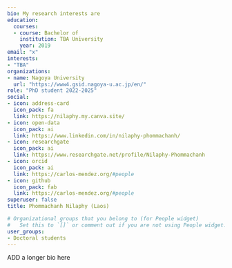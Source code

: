 ```yaml
---
bio: My research interests are 
education:
  courses:
  - course: Bachelor of 
    institution: TBA University
    year: 2019
email: "x"
interests:
- "TBA"
organizations:
- name: Nagoya University
  url: "https://www4.gsid.nagoya-u.ac.jp/en/"
role: "PhD student 2022-2025"
social:
- icon: address-card
  icon_pack: fa
  link: https://nilaphy.my.canva.site/
- icon: open-data
  icon_pack: ai
  link: https://www.linkedin.com/in/nilaphy-phommachanh/
- icon: researchgate
  icon_pack: ai
  link: https://www.researchgate.net/profile/Nilaphy-Phommachanh
- icon: orcid
  icon_pack: ai
  link: https://carlos-mendez.org/#people
- icon: github
  icon_pack: fab
  link: https://carlos-mendez.org/#people
superuser: false
title: Phommachanh Nilaphy (Laos)

# Organizational groups that you belong to (for People widget)
#   Set this to `[]` or comment out if you are not using People widget.
user_groups:
- Doctoral students
---
```


ADD a longer bio here
